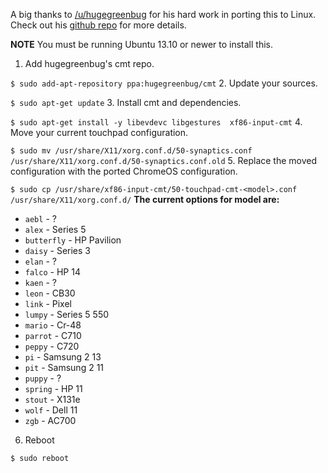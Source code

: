 A big thanks to [/u/hugegreenbug](http://www.reddit.com/u/hugegreenbug) for his hard work in porting this to Linux. Check out his [github repo](https://github.com/hugegreenbug/xf86-input-cmt) for more details.

**NOTE** You must be running Ubuntu 13.10 or newer to install this.

1. Add hugegreenbug's cmt repo.
 
  `$ sudo add-apt-repository ppa:hugegreenbug/cmt`
2. Update your sources.
 
  `$ sudo apt-get update`
3. Install cmt and dependencies.
 
  `$ sudo apt-get install -y libevdevc libgestures  xf86-input-cmt`
4. Move your current touchpad configuration.
 
  `$ sudo mv /usr/share/X11/xorg.conf.d/50-synaptics.conf /usr/share/X11/xorg.conf.d/50-synaptics.conf.old`
5. Replace the moved configuration with the ported ChromeOS configuration.

  `$ sudo cp /usr/share/xf86-input-cmt/50-touchpad-cmt-<model>.conf /usr/share/X11/xorg.conf.d/` 
  **The current options for model are:**
  * `aebl` - ?
  * `alex` - Series 5
  * `butterfly` - HP Pavilion
  * `daisy` - Series 3
  * `elan` - ?
  * `falco` - HP 14
  * `kaen` - ?
  * `leon` - CB30
  * `link` - Pixel
  * `lumpy` - Series 5 550
  * `mario` - Cr-48
  * `parrot` - C710
  * `peppy` - C720
  * `pi` - Samsung 2 13
  * `pit` - Samsung 2 11
  * `puppy` - ?
  * `spring` - HP 11
  * `stout` - X131e
  * `wolf` - Dell 11
  * `zgb` - AC700
6. Reboot

  `$ sudo reboot`
